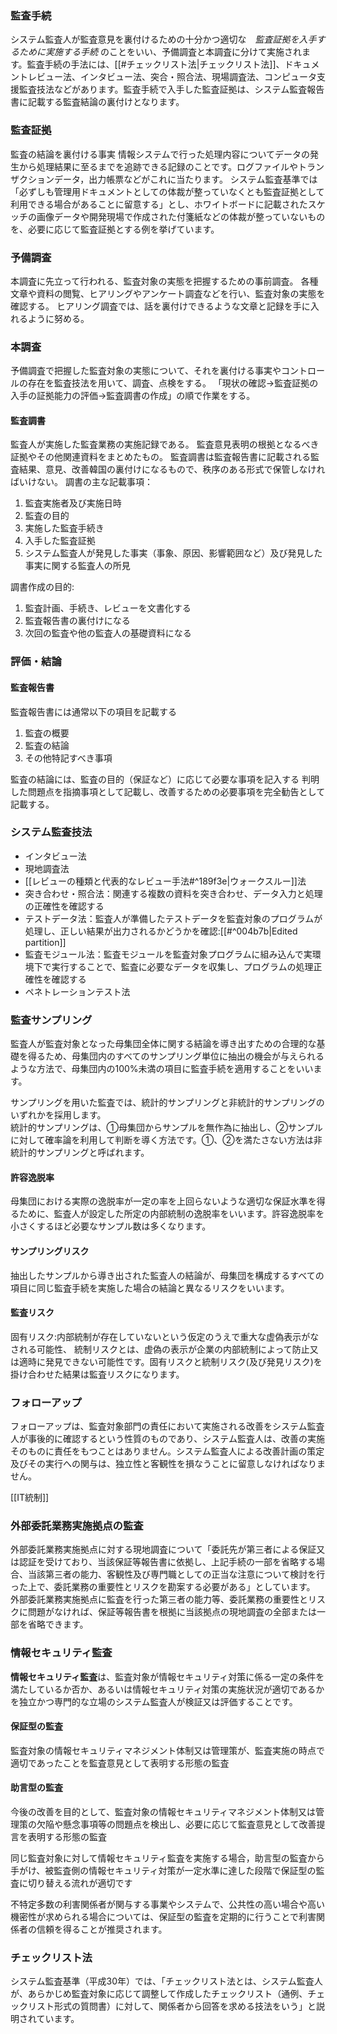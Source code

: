 ### 監査手続
システム監査人が監査意見を裏付けるための十分かつ適切な　_監査証拠を入手するために実施する手続_ のことをいい、予備調査と本調査に分けて実施されます。監査手続の手法には、[[#チェックリスト法|チェックリスト法]]、ドキュメントレビュー法、インタビュー法、突合・照合法、現場調査法、コンピュータ支援監査技法などがあります。監査手続で入手した監査証拠は、システム監査報告書に記載する監査結論の裏付けとなります。

### 監査証拠
監査の結論を裏付ける事実
情報システムで行った処理内容についてデータの発生から処理結果に至るまでを追跡できる記録のことです。ログファイルやトランザクションデータ，出力帳票などがこれに当たります。
システム監査基準では「必ずしも管理用ドキュメントとしての体裁が整っていなくとも監査証拠として利用できる場合があることに留意する」とし、ホワイトボードに記載されたスケッチの画像データや開発現場で作成された付箋紙などの体裁が整っていないものを、必要に応じて監査証拠とする例を挙げています。

### 予備調査
本調査に先立って行われる、監査対象の実態を把握するための事前調査。
各種文章や資料の閲覧、ヒアリングやアンケート調査などを行い、監査対象の実態を確認する。
ヒアリング調査では、話を裏付けできるような文章と記録を手に入れるように努める。

### 本調査
予備調査で把握した監査対象の実態について、それを裏付ける事実やコントロールの存在を監査技法を用いて、調査、点検をする。
「現状の確認->監査証拠の入手の証拠能力の評価->監査調書の作成」の順で作業をする。

#### 監査調書
監査人が実施した監査業務の実施記録である。
監査意見表明の根拠となるべき証拠やその他関連資料をまとめたもの。
監査調書は監査報告書に記載される監査結果、意見、改善韓国の裏付けになるもので、秩序のある形式で保管しなければいけない。
調書の主な記載事項：
1. 監査実施者及び実施日時
2. 監査の目的
3. 実施した監査手続き
4. 入手した監査証拠
5. システム監査人が発見した事実（事象、原因、影響範囲など）及び発見した事実に関する監査人の所見

調書作成の目的:
1. 監査計画、手続き、レビューを文書化する
2. 監査報告書の裏付けになる
3. 次回の監査や他の監査人の基礎資料になる

### 評価・結論
#### 監査報告書
監査報告書には通常以下の項目を記載する
1. 監査の概要
2. 監査の結論
3. その他特記すべき事項

監査の結論には、監査の目的（保証など）に応じて必要な事項を記入する
判明した問題点を指摘事項として記載し、改善するための必要事項を完全勧告として記載する。


### システム監査技法
- インタビュー法
- 現地調査法
- [[レビューの種類と代表的なレビュー手法#^189f3e|ウォークスルー]]法
- 突き合わせ・照合法：関連する複数の資料を突き合わせ、データ入力と処理の正確性を確認する
- テストデータ法：監査人が準備したテストデータを監査対象のプログラムが処理し、正しい結果が出力されるかどうかを確認:[[#^004b7b|Edited partition]]
- 監査モジュール法：監査モジュールを監査対象プログラムに組み込んで実環境下で実行することで、監査に必要なデータを収集し、プログラムの処理正確性を確認する
- ペネトレーションテスト法

### **監査サンプリング**
監査人が監査対象となった母集団全体に関する結論を導き出すための合理的な基礎を得るため、母集団内のすべてのサンプリング単位に抽出の機会が与えられるような方法で、母集団内の100%未満の項目に監査手続を適用することをいいます。

サンプリングを用いた監査では、統計的サンプリングと非統計的サンプリングのいずれかを採用します。  
統計的サンプリングは、①母集団からサンプルを無作為に抽出し、②サンプルに対して確率論を利用して判断を導く方法です。①、②を満たさない方法は非統計的サンプリングと呼ばれます。

#### 許容逸脱率
母集団における実際の逸脱率が一定の率を上回らないような適切な保証水準を得るために、監査人が設定した所定の内部統制の逸脱率をいいます。許容逸脱率を小さくするほど必要なサンプル数は多くなります。

#### サンプリングリスク
抽出したサンプルから導き出された監査人の結論が、母集団を構成するすべての項目に同じ監査手続を実施した場合の結論と異なるリスクをいいます。  
#### 監査リスク
固有リスク:内部統制が存在していないという仮定のうえで重大な虚偽表示がなされる可能性、
統制リスクとは、虚偽の表示が企業の内部統制によって防止又は適時に発見できない可能性です。固有リスクと統制リスク(及び発見リスク)を掛け合わせた結果は監査リスクになります。


### フォローアップ
フォローアップは、監査対象部門の責任において実施される改善をシステム監査人が事後的に確認するという性質のものであり、システム監査人は、改善の実施そのものに責任をもつことはありません。システム監査人による改善計画の策定及びその実行への関与は、独立性と客観性を損なうことに留意しなければなりません。

[[IT統制]]

### 外部委託業務実施拠点の監査
外部委託業務実施拠点に対する現地調査について「委託先が第三者による保証又は認証を受けており、当該保証等報告書に依拠し、上記手続の一部を省略する場合、当該第三者の能力、客観性及び専門職としての正当な注意について検討を行った上で、委託業務の重要性とリスクを勘案する必要がある」としています。  
外部委託業務実施拠点に監査を行った第三者の能力等、委託業務の重要性とリスクに問題がなければ、保証等報告書を根拠に当該拠点の現地調査の全部または一部を省略できます。

### 情報セキュリティ監査
**情報セキュリティ監査**は、監査対象が情報セキュリティ対策に係る一定の条件を満たしているか否か、あるいは情報セキュリティ対策の実施状況が適切であるかを独立かつ専門的な立場のシステム監査人が検証又は評価することです。

#### 保証型の監査
監査対象の情報セキュリティマネジメント体制又は管理策が、監査実施の時点で適切であったことを監査意見として表明する形態の監査

#### 助言型の監査
今後の改善を目的として、監査対象の情報セキュリティマネジメント体制又は管理策の欠陥や懸念事項等の問題点を検出し、必要に応じて監査意見として改善提言を表明する形態の監査

同じ監査対象に対して情報セキュリティ監査を実施する場合，助言型の監査から手がけ、被監査側の情報セキュリティ対策が一定水準に達した段階で保証型の監査に切り替える流れが適切です

不特定多数の利害関係者が関与する事業やシステムで、公共性の高い場合や高い機密性が求められる場合については、保証型の監査を定期的に行うことで利害関係者の信頼を得ることが推奨されます。

### チェックリスト法
システム監査基準（平成30年）では、「チェックリスト法とは、システム監査人が、あらかじめ監査対象に応じて調整して作成したチェックリスト（通例、チェックリスト形式の質問書）に対して、関係者から回答を求める技法をいう」と説明されています。